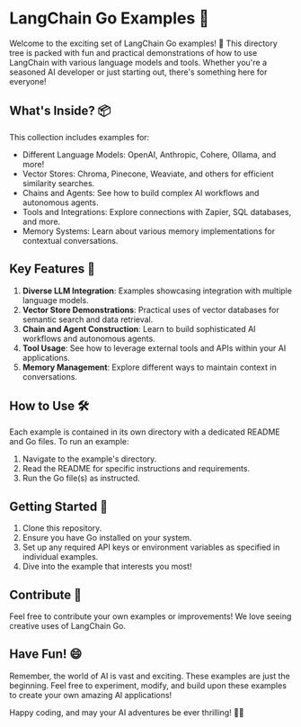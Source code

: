 # LangChain Go Examples 🚀

Welcome to the exciting set of LangChain Go examples! 🎉 This directory tree is packed with fun and practical demonstrations of how to use LangChain with various language models and tools. Whether you're a seasoned AI developer or just starting out, there's something here for everyone!

## What's Inside? 📦

This collection includes examples for:

- Different Language Models: OpenAI, Anthropic, Cohere, Ollama, and more!
- Vector Stores: Chroma, Pinecone, Weaviate, and others for efficient similarity searches.
- Chains and Agents: See how to build complex AI workflows and autonomous agents.
- Tools and Integrations: Explore connections with Zapier, SQL databases, and more.
- Memory Systems: Learn about various memory implementations for contextual conversations.

## Key Features 🌟

1. **Diverse LLM Integration**: Examples showcasing integration with multiple language models.
2. **Vector Store Demonstrations**: Practical uses of vector databases for semantic search and data retrieval.
3. **Chain and Agent Construction**: Learn to build sophisticated AI workflows and autonomous agents.
4. **Tool Usage**: See how to leverage external tools and APIs within your AI applications.
5. **Memory Management**: Explore different ways to maintain context in conversations.

## How to Use 🛠️

Each example is contained in its own directory with a dedicated README and Go files. To run an example:

1. Navigate to the example's directory.
2. Read the README for specific instructions and requirements.
3. Run the Go file(s) as instructed.

## Getting Started 🚀

1. Clone this repository.
2. Ensure you have Go installed on your system.
3. Set up any required API keys or environment variables as specified in individual examples.
4. Dive into the example that interests you most!

## Contribute 🤝

Feel free to contribute your own examples or improvements! We love seeing creative uses of LangChain Go.

## Have Fun! 😄

Remember, the world of AI is vast and exciting. These examples are just the beginning. Feel free to experiment, modify, and build upon these examples to create your own amazing AI applications!

Happy coding, and may your AI adventures be ever thrilling! 🚀🤖
